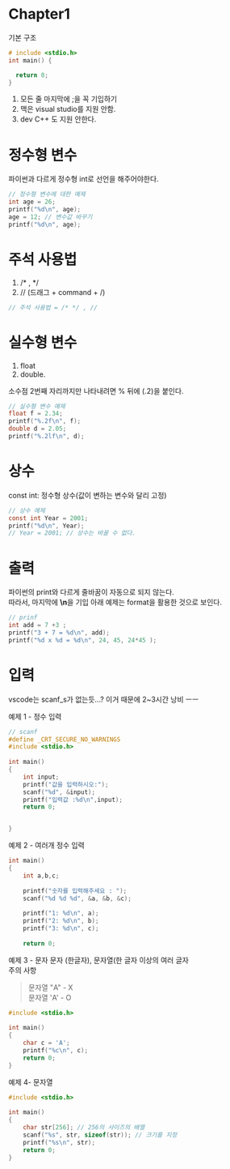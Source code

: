# Chapter1
기본 구조
```c
# include <stdio.h>
int main() {

  return 0;
}

```
1. 모든 줄 마지막에 ;을 꼭 기입하기  
2. 맥은 visual studio를 지원 안함. 
3. dev C++ 도 지원 안한다.
# 정수형 변수

파이썬과 다르게 정수형 int로 선언을 해주어야한다.
```c
// 정수형 변수에 대한 예제
int age = 26;
printf("%d\n", age);
age = 12; // 변수값 바꾸기
printf("%d\n", age);
```
# 주석 사용법
1. /* , */
1. // (드래그 + command + /)
```c
// 주석 사용법 = /* */ , //
```
# 실수형 변수 
1. float 
1. double. 

소수점 2번째 자리까지만 나타내려면 % 뒤에 (.2)을 붙인다.
```c
// 실수형 변수 예제
float f = 2.34;
printf("%.2f\n", f);
double d = 2.05;
printf("%.2lf\n", d);
```
# 상수
const int: 정수형 상수(값이 변하는 변수와 달리 고정)
```c
// 상수 예제
const int Year = 2001;
printf("%d\n", Year);
// Year = 2001; // 상수는 바꿀 수 없다.
```
# 출력
파이썬의 print와 다르게 줄바꿈이 자동으로 되지 않는다.  
따라서, 마지막에 **\n**을 기입
아래 예제는 format을 활용한 것으로 보인다.
```c
// prinf 
int add = 7 +3 ;
printf("3 + 7 = %d\n", add);
printf("%d x %d = %d\n", 24, 45, 24*45 );
```
# 입력
vscode는 scanf_s가 없는듯...? 이거 때문에 2~3시간 낭비 ㅡㅡ

예제 1 - 정수 입력
```c
// scanf
#define _CRT_SECURE_NO_WARNINGS 
#include <stdio.h>
 
int main()
{
    int input;
    printf("값을 입력하시오:");
    scanf("%d", &input);
    printf("입력값 :%d\n",input);
    return 0;


}
```
예제 2 - 여러개 정수 입력
``` C
int main()
{
    int a,b,c;
 
    printf("숫자를 입력해주세요 : ");
    scanf("%d %d %d", &a, &b, &c);
 
    printf("1: %d\n", a);
    printf("2: %d\n", b);
    printf("3: %d\n", c);
 
    return 0;
```
예제 3 - 문자
문자 (한글자), 문자열(한 글자 이상의 여러 글자  
주의 사항  
> 문자열 "A" - X  
> 문자열 'A' - O
```c
#include <stdio.h>
 
int main()
{
    char c = 'A';
    printf("%c\n", c);
    return 0;
}
```
예제 4- 문자열
``` c
#include <stdio.h>
 
int main()
{
    char str[256]; // 256의 사이즈의 배열
    scanf("%s", str, sizeof(str)); // 크기를 지정
    printf("%s\n", str);
    return 0;
}
```
